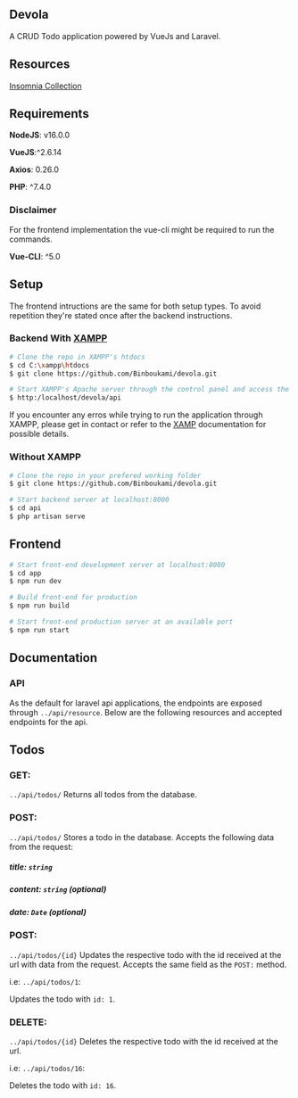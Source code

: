 ## Devola
A CRUD Todo application powered by VueJs and Laravel.

## Resources

[Insomnia Collection](#)

## Requirements
**NodeJS**: v16.0.0

**VueJS**:^2.6.14

**Axios**: 0.26.0

**PHP**: ^7.4.0

### Disclaimer
For the frontend implementation the vue-cli might be required to run the commands.

**Vue-CLI**: ^5.0

## Setup
The frontend intructions are the same for both setup types. To avoid repetition they're stated once after the backend instructions.

### Backend With [XAMPP](https://www.apachefriends.org/index.html)
```bash
# Clone the repo in XAMPP's htdocs
$ cd C:\xampp\htdocs
$ git clone https://github.com/Binboukami/devola.git

# Start XAMPP's Apache server through the control panel and access the application the backend through the browser
$ http:/localhost/devola/api
```
If you encounter any erros while trying to run the application through XAMPP, please get in contact or refer to the [XAMP](https://www.apachefriends.org/docs/) documentation for possible details.

### Without XAMPP

```bash
# Clone the repo in your prefered working folder
$ git clone https://github.com/Binboukami/devola.git

# Start backend server at localhost:8000
$ cd api
$ php artisan serve
```

## Frontend
```bash
# Start front-end development server at localhost:8080
$ cd app
$ npm run dev

# Build front-end for production
$ npm run build

# Start front-end production server at an available port
$ npm run start
```

## Documentation

### API
As the default for laravel api applications, the endpoints are exposed through ```../api/resource```.
Below are the following resources and accepted endpoints for the api.

## Todos
### GET:
```../api/todos/```
Returns all todos from the database.

### POST:
```../api/todos/```
Stores a todo in the database. Accepts the following data from the request:

  ##### title: ```string```

  ##### content: ```string``` (optional)

  ##### date: ```Date``` __(optional)__

### POST:
```../api/todos/{id}```
Updates the respective todo with the id received at the url with data from the request. Accepts the same field as the ```POST:``` method.

i.e:
```../api/todos/1```:

Updates the todo with ```id: 1```.

### DELETE:
```../api/todos/{id}```
Deletes the respective todo with the id received at the url.

i.e:
```../api/todos/16```:

Deletes the todo with ```id: 16```.
